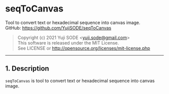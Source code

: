 # seqToCanvas
Tool to convert text or hexadecimal sequence into canvas image.  
GitHub: https://github.com/YujiSODE/seqToCanvas  
>Copyright (c) 2021 Yuji SODE \<yuji.sode@gmail.com\>  
>This software is released under the MIT License.  
>See LICENSE or http://opensource.org/licenses/mit-license.php  
______
## 1. Description
`seqToCanvas` is tool to convert text or hexadecimal sequence into canvas image.
